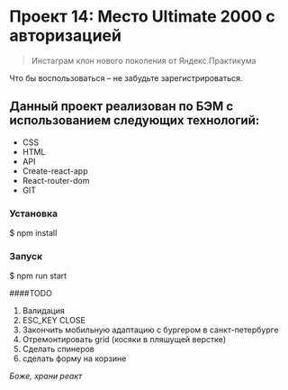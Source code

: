 # Проект 14: Место Ultimate 2000 с авторизацией

> Инстаграм клон нового поколения от Яндекс.Практикума

Что бы воспользоваться – не забудьте зарегистрироваться.

## Данный проект реализован по БЭМ с использованием следующих технологий:

* CSS
* HTML
* API
* Create-react-app
* React-router-dom
* GIT

### Установка
$ npm install

### Запуск
$ npm run start

####TODO
1) Валидация
2) ESC_KEY CLOSE
3) Закончить мобильную адаптацию с бургером в санкт-петербурге
4) Отремонтировать grid (косяки в пляшущей верстке)
5) Сделать спинеров
6) сделать форму на корзине

_Боже, храни реакт_
